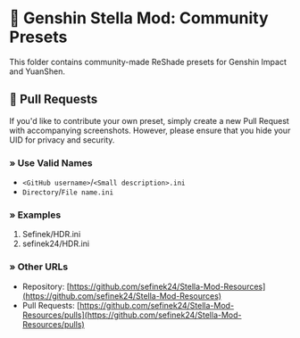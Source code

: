 # 🌠 Genshin Stella Mod: Community Presets

This folder contains community-made ReShade presets for Genshin Impact and YuanShen.

## 👥 Pull Requests
If you'd like to contribute your own preset, simply create a new Pull Request with accompanying screenshots. However, please ensure that you hide your UID for privacy and security.

### » Use Valid Names
* `<GitHub username>`/`<Small description>.ini`
* `Directory`/`File name.ini`

### » Examples
1. Sefinek/HDR.ini
2. sefinek24/HDR.ini

### » Other URLs
- Repository: [https://github.com/sefinek24/Stella-Mod-Resources](https://github.com/sefinek24/Stella-Mod-Resources)
- Pull Requests: [https://github.com/sefinek24/Stella-Mod-Resources/pulls](https://github.com/sefinek24/Stella-Mod-Resources/pulls)